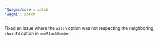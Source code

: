```yaml
---
'@wagmi/core': patch
'wagmi': patch
---
```


Fixed an issue where the `watch` option was not respecting the neighboring `chainId` option in `useBlockNumber`.